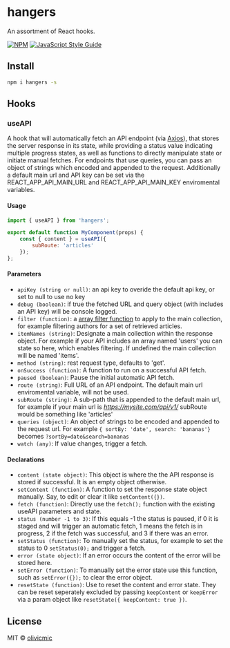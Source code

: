 # hangers
An assortment of React hooks.

[![NPM](https://img.shields.io/npm/v/hangers.svg)](https://www.npmjs.com/package/hangers) [![JavaScript Style Guide](https://img.shields.io/badge/code_style-standard-brightgreen.svg)](https://standardjs.com)

## Install

```bash
npm i hangers -s
```

## Hooks

### useAPI

A hook that will automatically fetch an API endpoint (via [Axios](https://github.com/axios/axios)), that stores the server response in its state, while providing a status value indicating multiple progress states, as well as functions to directly manipulate state or initiate manual fetches. For endpoints that use queries, you can pass an object of strings which encoded and appended to the request. Additionally a default main url and API key can be set via the REACT_APP_API_MAIN_URL and REACT_APP_API_MAIN_KEY enviromental variables. 

#### Usage

```jsx
import { useAPI } from 'hangers';

export default function MyComponent(props) {
	const { content } = useAPI({
		subRoute: 'articles'
	});
};

```
#### Parameters
- `apiKey (string or null)`: an api key to overide the default api key, or set to null to use no key
-  `debug (boolean)`: if true the fetched URL and query object (with includes an API key) will be console logged.
- `filter (function)`:  a [array filter function](https://developer.mozilla.org/en-US/docs/Web/JavaScript/Reference/Global_Objects/Array/filter) to apply to the main collection, for example filtering authors for a set of retrieved articles.
- `itemNames (string)`: Designate a main collection within the response object. For example if your API includes an array named 'users' you can state so here, which enables filtering. If undefined the main collection will be named 'items'.
- `method (string)`: rest request type, defaults to 'get'.
- `onSuccess (function)`:  A function to run on a successful API fetch.
- `paused (boolean)`: Pause the initial automatic API fetch.
- `route (string)`: Full URL of an API endpoint. The default main url enviromental variable, will not be used.
- `subRoute (string)`: A sub-path that is appended to the default main url, for example if your main url is *https://mysite.com/api/v1/* subRoute would be something like 'articles'
-  `queries (object)`: An object of strings to be encoded and appended to the request url. For example `{ sortBy: 'date', search: 'bananas'}` becomes `?sortBy=date&search=bananas`
- `watch (any)`: If value changes, trigger a fetch.

#### Declarations
- `content (state object)`: This object is where the the API response is stored if successful. It is an empty object otherwise.
- `setContent (function)`: A function to set the response state object manually. Say, to edit or clear it like `setContent({})`.
- `fetch (function)`: Directly use the `fetch();` function with the existing useAPI parameters and state.
- `status (number -1 to 3)`: If this equals -1 the status is paused, if 0 it is staged and will trigger an automatic fetch, 1 means the fetch is in progress, 2 if the fetch was successful, and 3 if there was an error.
- `setStatus (function)`: To manually set the status, for example to set the status to 0 `setStatus(0);` and trigger a fetch.
- `error (state object)`: If an error occurs the content of the error will be stored here.
- `setError (function)`: To manually set the error state use this function, such as `setError({});` to clear the error object.
- `resetState (function)`: Use to reset the content and error state. They can be reset seperately excluded by passing `keepContent` or `keepError` via a param object like `resetState({ keepContent: true })`.


## License

MIT © [olivicmic](https://github.com/olivicmic)
